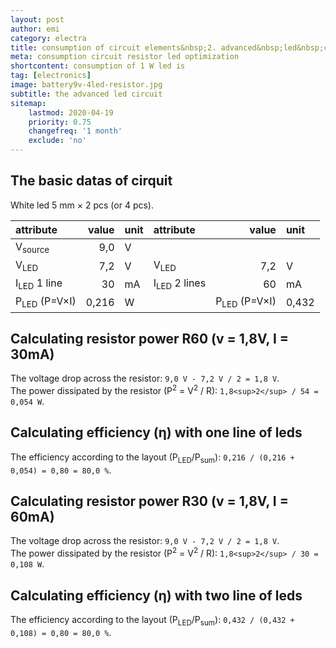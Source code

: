 ```yaml
---
layout: post
author: emi
category: electra
title: consumption of circuit elements&nbsp;2. advanced&nbsp;led&nbsp;circuit
meta: consumption circuit resistor led optimization
shortcontent: consumption of 1 W led is
tag: [electronics]
image: battery9v-4led-resistor.jpg
subtitle: the advanced led circuit
sitemap:
    lastmod: 2020-04-19
    priority: 0.75
    changefreq: '1 month'
    exclude: 'no'
---
```

## The basic datas of cirquit

White led 5 mm × 2 pcs (or 4 pcs).

|attribute              | value | unit |attribute              | value | unit |
|:---                   | ---:  | :--- |:---                   | ---:  | :--- |
|V<sub>source</sub>     |9,0| V|||||
|V<sub>LED</sub>        |7,2| V|V<sub>LED</sub>        |7,2| V|
|I<sub>LED</sub> 1 line |30|mA|I<sub>LED</sub> 2 lines |60|mA|
|P<sub>LED</sub> (P=V×I)|0,216|W||P<sub>LED</sub> (P=V×I)|0,432|W|

## Calculating resistor power R60 (v = 1,8V, I = 30mA)

The voltage drop across the resistor: `9,0 V - 7,2 V / 2 = 1,8 V`.  
The power dissipated by the resistor (P<sup>2</sup> = V<sup>2</sup> / R): `1,8<sup>2</sup> / 54 = 0,054 W`.  

## Calculating efficiency (η) with one line of leds

The efficiency according to the layout (P<sub>LED</sub>/P<sub>sum</sub>): `0,216 / (0,216 + 0,054) = 0,80 = 80,0 %`.  

## Calculating resistor power R30 (v = 1,8V, I = 60mA)

The voltage drop across the resistor: `9,0 V - 7,2 V / 2 = 1,8 V`.  
The power dissipated by the resistor (P<sup>2</sup> = V<sup>2</sup> / R): `1,8<sup>2</sup> / 30 = 0,108 W`.  

## Calculating efficiency (η) with two line of leds

The efficiency according to the layout (P<sub>LED</sub>/P<sub>sum</sub>): `0,432 / (0,432 + 0,108) = 0,80 = 80,0 %`.  

